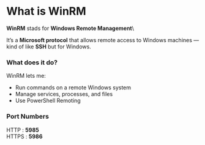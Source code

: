 # What is WinRM

**WinRM** stads for **Windows Remote Management**\

It’s a **Microsoft protocol** that allows remote access to Windows machines — kind of like **SSH** but for Windows.

### What does it do?
WinRM lets me:
- Run commands on a remote Windows system 
- Manage services, processes, and files
- Use PowerShell Remoting

### Port Numbers
HTTP : **5985**\
HTTPS : **5986**